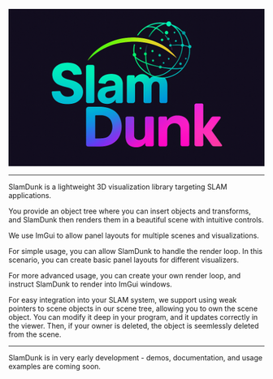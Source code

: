 ![](./images/logo.png)

---

SlamDunk is a lightweight 3D visualization library targeting SLAM applications.

You provide an object tree where you can insert objects and transforms, and SlamDunk then renders them in a beautiful scene with intuitive controls.

We use ImGui to allow panel layouts for multiple scenes and visualizations.

For simple usage, you can allow SlamDunk to handle the render loop. In this scenario, you can create basic panel layouts for different visualizers.

For more advanced usage, you can create your own render loop, and instruct SlamDunk to render into ImGui windows.

For easy integration into your SLAM system, we support using weak pointers to scene objects in our scene tree, allowing you to own the scene object. You can modify it deep in your program, and it updates correctly in the viewer. Then, if your owner is deleted, the object is seemlessly deleted from the scene.

---

SlamDunk is in very early development - demos, documentation, and usage examples are coming soon.
